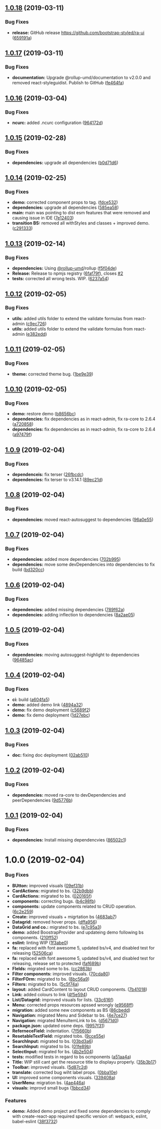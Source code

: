 ## [1.0.18](https://github.com/bootstrap-styled/ra-ui/compare/v1.0.17...v1.0.18) (2019-03-11)


### Bug Fixes

* **release:** GitHub release https://github.com/bootstrap-styled/ra-ui ([659191a](https://github.com/bootstrap-styled/ra-ui/commit/659191a))

## [1.0.17](https://module.kopaxgroup.com/bootstrap-styled/ra-ui/compare/v1.0.16...v1.0.17) (2019-03-11)


### Bug Fixes

* **documentation:** Upgrade @rollup-umd/documentation to v2.0.0 and removed react-styleguidist. Publish to GitHub ([fe464fa](https://module.kopaxgroup.com/bootstrap-styled/ra-ui/commit/fe464fa))

## [1.0.16](https://module.kopaxgroup.com/bootstrap-styled/ra-ui/compare/v1.0.15...v1.0.16) (2019-03-04)


### Bug Fixes

* **ncurc:** added .ncurc configuration ([964172d](https://module.kopaxgroup.com/bootstrap-styled/ra-ui/commit/964172d))

## [1.0.15](https://module.kopaxgroup.com/bootstrap-styled/ra-ui/compare/v1.0.14...v1.0.15) (2019-02-28)


### Bug Fixes

* **dependencies:** upgrade all dependencies ([b0d71d6](https://module.kopaxgroup.com/bootstrap-styled/ra-ui/commit/b0d71d6))

## [1.0.14](https://module.kopaxgroup.com/bootstrap-styled/ra-ui/compare/v1.0.13...v1.0.14) (2019-02-25)


### Bug Fixes

* **demo:** corrected component props to tag. ([fdce532](https://module.kopaxgroup.com/bootstrap-styled/ra-ui/commit/fdce532))
* **dependencies:** upgrade all dependencies ([585ea58](https://module.kopaxgroup.com/bootstrap-styled/ra-ui/commit/585ea58))
* **main:** main was pointing to dist esm features that were removed and causing issue in IDE ([7e12403](https://module.kopaxgroup.com/bootstrap-styled/ra-ui/commit/7e12403))
* **transition BS:** removed all withStyles and classes + improved demo. ([c291333](https://module.kopaxgroup.com/bootstrap-styled/ra-ui/commit/c291333))

## [1.0.13](https://module.kopaxgroup.com/bootstrap-styled/ra-ui/compare/v1.0.12...v1.0.13) (2019-02-14)


### Bug Fixes

* **dependencies:** Using [@rollup-umd](https://module.kopaxgroup.com/rollup-umd)/rollup ([f5f04de](https://module.kopaxgroup.com/bootstrap-styled/ra-ui/commit/f5f04de))
* **Release:** Release to npmjs registry ([6faf79f](https://module.kopaxgroup.com/bootstrap-styled/ra-ui/commit/6faf79f)), closes [#2](https://module.kopaxgroup.com/bootstrap-styled/ra-ui/issues/2)
* **tests:** corrected all wrong tests. WIP. ([6237a54](https://module.kopaxgroup.com/bootstrap-styled/ra-ui/commit/6237a54))

## [1.0.12](https://module.kopaxgroup.com/bootstrap-styled/ra-ui/compare/v1.0.11...v1.0.12) (2019-02-05)


### Bug Fixes

* **utils:** added utils folder to extend the validate formulas from react-admin ([c9ec726](https://module.kopaxgroup.com/bootstrap-styled/ra-ui/commit/c9ec726))
* **utils:** added utils folder to extend the validate formulas from react-admin ([e382edd](https://module.kopaxgroup.com/bootstrap-styled/ra-ui/commit/e382edd))

## [1.0.11](https://module.kopaxgroup.com/bootstrap-styled/ra-ui/compare/v1.0.10...v1.0.11) (2019-02-05)


### Bug Fixes

* **theme:** corrected theme bug. ([1be9e39](https://module.kopaxgroup.com/bootstrap-styled/ra-ui/commit/1be9e39))

## [1.0.10](https://module.kopaxgroup.com/bootstrap-styled/ra-ui/compare/v1.0.9...v1.0.10) (2019-02-05)


### Bug Fixes

* **demo:** restore demo ([b8656bc](https://module.kopaxgroup.com/bootstrap-styled/ra-ui/commit/b8656bc))
* **dependencies:** fix dependencies as in react-admin, fix ra-core to 2.6.4 ([a720858](https://module.kopaxgroup.com/bootstrap-styled/ra-ui/commit/a720858))
* **dependencies:** fix dependencies as in react-admin, fix ra-core to 2.6.4 ([a97479f](https://module.kopaxgroup.com/bootstrap-styled/ra-ui/commit/a97479f))

## [1.0.9](https://module.kopaxgroup.com/bootstrap-styled/ra-ui/compare/v1.0.8...v1.0.9) (2019-02-04)


### Bug Fixes

* **dependenceis:** fix terser ([26fbcdc](https://module.kopaxgroup.com/bootstrap-styled/ra-ui/commit/26fbcdc))
* **dependencies:** fix terser to v3.14.1 ([89ec21d](https://module.kopaxgroup.com/bootstrap-styled/ra-ui/commit/89ec21d))

## [1.0.8](https://module.kopaxgroup.com/bootstrap-styled/ra-ui/compare/v1.0.7...v1.0.8) (2019-02-04)


### Bug Fixes

* **dependencies:** moved react-autosuggest to dependencies ([96a0e55](https://module.kopaxgroup.com/bootstrap-styled/ra-ui/commit/96a0e55))

## [1.0.7](https://module.kopaxgroup.com/bootstrap-styled/ra-ui/compare/v1.0.6...v1.0.7) (2019-02-04)


### Bug Fixes

* **dependencies:** added more dependencies ([702b995](https://module.kopaxgroup.com/bootstrap-styled/ra-ui/commit/702b995))
* **dependencies:** move some devDependencies into dependencies to fix build ([bd320cc](https://module.kopaxgroup.com/bootstrap-styled/ra-ui/commit/bd320cc))

## [1.0.6](https://module.kopaxgroup.com/bootstrap-styled/ra-ui/compare/v1.0.5...v1.0.6) (2019-02-04)


### Bug Fixes

* **dependencies:** added missing dependencies ([789f62a](https://module.kopaxgroup.com/bootstrap-styled/ra-ui/commit/789f62a))
* **dependencies:** adding inflection to dependencies ([8a2ae05](https://module.kopaxgroup.com/bootstrap-styled/ra-ui/commit/8a2ae05))

## [1.0.5](https://module.kopaxgroup.com/bootstrap-styled/ra-ui/compare/v1.0.4...v1.0.5) (2019-02-04)


### Bug Fixes

* **dependencies:** moving autosuggest-highlight to dependencies ([96485ac](https://module.kopaxgroup.com/bootstrap-styled/ra-ui/commit/96485ac))

## [1.0.4](https://module.kopaxgroup.com/bootstrap-styled/ra-ui/compare/v1.0.3...v1.0.4) (2019-02-04)


### Bug Fixes

* **ci:** build ([a604fa5](https://module.kopaxgroup.com/bootstrap-styled/ra-ui/commit/a604fa5))
* **demo:** added demo link ([4894a32](https://module.kopaxgroup.com/bootstrap-styled/ra-ui/commit/4894a32))
* **demo:** fix demo deployment ([c5689f2](https://module.kopaxgroup.com/bootstrap-styled/ra-ui/commit/c5689f2))
* **demo:** fix demo deployment ([1d27ebc](https://module.kopaxgroup.com/bootstrap-styled/ra-ui/commit/1d27ebc))

## [1.0.3](https://module.kopaxgroup.com/bootstrap-styled/ra-ui/compare/v1.0.2...v1.0.3) (2019-02-04)


### Bug Fixes

* **doc:** fixing doc deployment ([02ab510](https://module.kopaxgroup.com/bootstrap-styled/ra-ui/commit/02ab510))

## [1.0.2](https://module.kopaxgroup.com/bootstrap-styled/ra-ui/compare/v1.0.1...v1.0.2) (2019-02-04)


### Bug Fixes

* **dependencies:** moved ra-core to devDependencies and peerDependencies ([9d5776b](https://module.kopaxgroup.com/bootstrap-styled/ra-ui/commit/9d5776b))

## [1.0.1](https://module.kopaxgroup.com/bootstrap-styled/ra-ui/compare/v1.0.0...v1.0.1) (2019-02-04)


### Bug Fixes

* **dependencies:** Install missing dependencvies ([86502c1](https://module.kopaxgroup.com/bootstrap-styled/ra-ui/commit/86502c1))

# 1.0.0 (2019-02-04)


### Bug Fixes

* **BUtton:** improved visuals ([09ef31b](https://module.kopaxgroup.com/bootstrap-styled/ra-ui/commit/09ef31b))
* **CardActions:** migrated to bs. ([32b9dbb](https://module.kopaxgroup.com/bootstrap-styled/ra-ui/commit/32b9dbb))
* **CardActions:** migrated to bs. ([020165f](https://module.kopaxgroup.com/bootstrap-styled/ra-ui/commit/020165f))
* **components:** correcting bugs. ([b4c98fb](https://module.kopaxgroup.com/bootstrap-styled/ra-ui/commit/b4c98fb))
* **components:** update components related to CRUD operation. ([6c2e259](https://module.kopaxgroup.com/bootstrap-styled/ra-ui/commit/6c2e259))
* **Create:** improved visuals + migrtation bs ([4683ab7](https://module.kopaxgroup.com/bootstrap-styled/ra-ui/commit/4683ab7))
* **Datagrid:** removed hover props. ([dffa956](https://module.kopaxgroup.com/bootstrap-styled/ra-ui/commit/dffa956))
* **DataGrid and co.:** migrated to bs. ([e7c95a3](https://module.kopaxgroup.com/bootstrap-styled/ra-ui/commit/e7c95a3))
* **demo:** added BoostrapProvider and updateing demo following bs components. ([210ff52](https://module.kopaxgroup.com/bootstrap-styled/ra-ui/commit/210ff52))
* **eslint:** linting WIP ([1f3abe0](https://module.kopaxgroup.com/bootstrap-styled/ra-ui/commit/1f3abe0))
* **fa:** replaced with font awesome 5, updated bs/v4, and disabled test for releasing ([52506ca](https://module.kopaxgroup.com/bootstrap-styled/ra-ui/commit/52506ca))
* **fa:** replaced with font awesome 5, updated bs/v4, and disabled test for releasing, release set to protected ([faf689b](https://module.kopaxgroup.com/bootstrap-styled/ra-ui/commit/faf689b))
* **FIelds:** migrated some to bs. ([cc2863b](https://module.kopaxgroup.com/bootstrap-styled/ra-ui/commit/cc2863b))
* **Filter components:** improved visuals. ([70cda80](https://module.kopaxgroup.com/bootstrap-styled/ra-ui/commit/70cda80))
* **FilterFOrm:** migrated to bs. ([8bc56a9](https://module.kopaxgroup.com/bootstrap-styled/ra-ui/commit/8bc56a9))
* **Filters:** migrated to bs. ([5c5f74a](https://module.kopaxgroup.com/bootstrap-styled/ra-ui/commit/5c5f74a))
* **layout:** added CardContent to layout CRUD components. ([7b41018](https://module.kopaxgroup.com/bootstrap-styled/ra-ui/commit/7b41018))
* **Link:** added colours to link ([4f5e594](https://module.kopaxgroup.com/bootstrap-styled/ra-ui/commit/4f5e594))
* **List/Datagrid:** improved visuals for lists. ([33c616f](https://module.kopaxgroup.com/bootstrap-styled/ra-ui/commit/33c616f))
* **Menu:** corrected props resources apssed wrongly ([e9568ff](https://module.kopaxgroup.com/bootstrap-styled/ra-ui/commit/e9568ff))
* **migration:** added some new components as BS ([86cbedd](https://module.kopaxgroup.com/bootstrap-styled/ra-ui/commit/86cbedd))
* **Navigation:** migrated Menu and Sidebar to bs. ([4e7ce27](https://module.kopaxgroup.com/bootstrap-styled/ra-ui/commit/4e7ce27))
* **Navigation:** migrated MenuItemLink to bs. ([d5671d0](https://module.kopaxgroup.com/bootstrap-styled/ra-ui/commit/d5671d0))
* **package.json:**  updated osme deps. ([9957f31](https://module.kopaxgroup.com/bootstrap-styled/ra-ui/commit/9957f31))
* **ReferneceField:** indentation. ([7f5660b](https://module.kopaxgroup.com/bootstrap-styled/ra-ui/commit/7f5660b))
* **ResetableTextField:** migrated tobs. ([9cce55e](https://module.kopaxgroup.com/bootstrap-styled/ra-ui/commit/9cce55e))
* **SearchInput:** migrated to bs. ([03bd3a6](https://module.kopaxgroup.com/bootstrap-styled/ra-ui/commit/03bd3a6))
* **SearchInput:** migrated to bs. ([01fe89b](https://module.kopaxgroup.com/bootstrap-styled/ra-ui/commit/01fe89b))
* **SelectInput:** migrated for bs. ([4b2e504](https://module.kopaxgroup.com/bootstrap-styled/ra-ui/commit/4b2e504))
* **tests:** modified tests in regard to bs ocmponents ([a51aa4a](https://module.kopaxgroup.com/bootstrap-styled/ra-ui/commit/a51aa4a))
* **Title:** WIP still cant get the resource title to displayu properly. ([35b3b17](https://module.kopaxgroup.com/bootstrap-styled/ra-ui/commit/35b3b17))
* **Toolbar:** improved visuals. ([5d87c2d](https://module.kopaxgroup.com/bootstrap-styled/ra-ui/commit/5d87c2d))
* **translate:** corrected bug wiht label props. ([0bba10e](https://module.kopaxgroup.com/bootstrap-styled/ra-ui/commit/0bba10e))
* **UI:** improved some components visuals. ([339408a](https://module.kopaxgroup.com/bootstrap-styled/ra-ui/commit/339408a))
* **UserMenu:** migration bs. ([4ae446a](https://module.kopaxgroup.com/bootstrap-styled/ra-ui/commit/4ae446a))
* **visuals:** improvd small bugs ([1bbcd34](https://module.kopaxgroup.com/bootstrap-styled/ra-ui/commit/1bbcd34))


### Features

* **demo:** Added demo project and fixed some dependencies to comply with create-react-app required specific version of: webpack, eslint, babel-eslint ([38f3732](https://module.kopaxgroup.com/bootstrap-styled/ra-ui/commit/38f3732))
